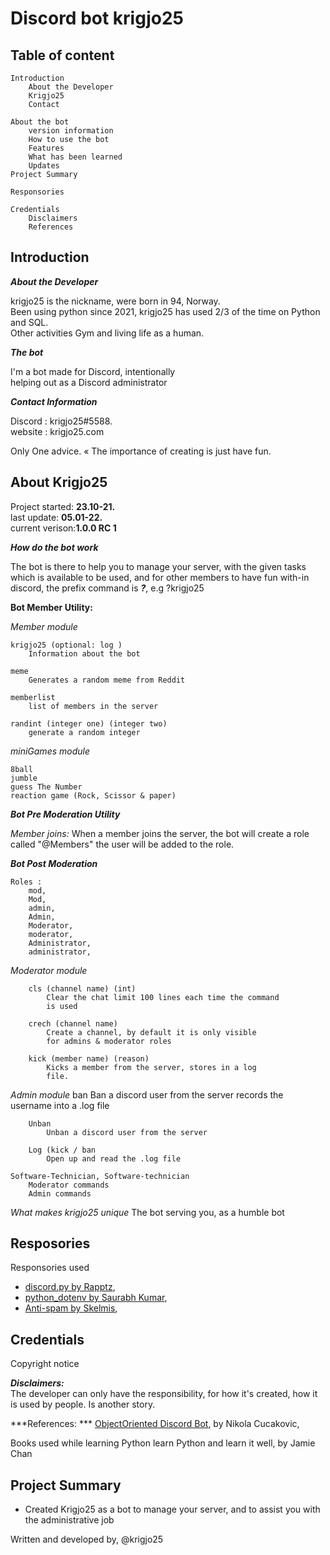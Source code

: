 # Discord bot krigjo25

## Table of content

    Introduction
        About the Developer
        Krigjo25
        Contact

    About the bot
        version information 
        How to use the bot
        Features
        What has been learned
        Updates
    Project Summary
    
    Responsories

    Credentials
        Disclaimers
        References

## Introduction

***About the Developer***

krigjo25 is the nickname, were born in 94, Norway.<br>
Been using python since 2021, krigjo25 has used 2/3 of the time on Python and SQL.<br>
Other activities Gym and living life as a human.


***The bot***

I'm a bot made for Discord, intentionally<br>
helping out as a Discord administrator

***Contact Information***

Discord : krigjo25#5588.<br>
website : krigjo25.com

Only One advice.
« The importance of creating is just have fun.

## About Krigjo25

Project started: **23.10-21.**<br>
last update: **05.01-22.**<br>
current verison:**1.0.0 RC 1**

***How do the bot work***

The bot is there to help you to manage your server, with the given tasks which is available to be used, and for other members to have fun with-in discord,
the prefix command is ***?***, e.g ?krigjo25

**Bot Member Utility:**

*Member module*

    krigjo25 (optional: log )
        Information about the bot

    meme
        Generates a random meme from Reddit
    
    memberlist
        list of members in the server
    
    randint (integer one) (integer two)
        generate a random integer

*miniGames module*
        
    8ball
    jumble
    guess The Number
    reaction game (Rock, Scissor & paper)

***Bot Pre Moderation Utility***

*Member joins:*
    When a member joins the server, the bot will create a role called "@Members"
    the user will be added to the role.

***Bot Post Moderation***

    Roles :
        mod,
        Mod,
        admin,
        Admin,
        Moderator,
        moderator,
        Administrator,
        administrator,

*Moderator module*

        cls (channel name) (int)
            Clear the chat limit 100 lines each time the command
            is used

        crech (channel name)
            Create a channel, by default it is only visible 
            for admins & moderator roles

        kick (member name) (reason)
            Kicks a member from the server, stores in a log
            file.

*Admin module*
        ban
            Ban a discord user from the server
            records the username into a .log file
                                
        Unban
            Unban a discord user from the server

        Log (kick / ban
            Open up and read the .log file

    Software-Technician, Software-technician
        Moderator commands
        Admin commands

*What makes krigjo25 unique*
    The bot serving you, as a humble bot

## Resposories

Responsories used

- [discord.py by Rapptz](https://github.com/Rapptz/discord.py),  
- [python_dotenv by Saurabh Kumar](https://github.com/motdotla/dotenv),  
- [Anti-spam by Skelmis](https://github.com/Skelmis/DPY-Anti-Spam/commits?author=Skelmis), 

## Credentials

Copyright notice

***Disclaimers:***<br>
The developer can only have the responsibility, for how it's created, how it is used by people. Is another story.

***References: *** 
[ObjectOriented Discord Bot](https://nik.re/posts/2021-09-25/object_oriented_discord_bot), by Nikola Cucakovic,

Books used while learning Python
learn Python and learn it well, by Jamie Chan

## Project Summary


*   Created Krigjo25 as a bot to manage your server, 
    and to assist you with the administrative job

Written and developed by,
@krigjo25
